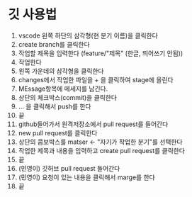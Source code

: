# 깃 사용법

1. vscode  왼쪽 하단의 삼각형(현 분기 이름)을 클릭한다
2. create branch를 클릭한다
3. 작업할 제목을 입력한다 (feature/"제목" (한글, 띄어쓰기 안됨))
4. 작업한다
5. 왼쪽 가운데의 삼각형을 클릭한다
6. changes에서 작업한 파일을 + 을 클릭하여 stage에 올린다
7. MEssage항목에 메세지를 남긴다.
8. 상단의 체크박스(commit)을 클릭한다
9. ... 을 클릭해서 push를 한다
10. 끝
11. github들어가서 원격저장소에서 pull request를 들어간다
12. new pull request를 클릭한다
12. 상단의 콤보박스를 matser <- "자기가 작업한 분기"를 선택한다
13. 작업한 제목과 내용을 입력하고 create pull request를 클릭한다
14. 끝
15. (민영이) 깃허브 pull request 들어간다
16. (민영이) 요청이 있는 내용을 클릭해서 marge를 한다
17. 끝
